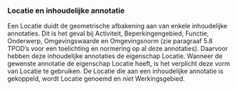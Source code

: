 ### Locatie en inhoudelijke annotatie

Een Locatie duidt de geometrische afbakening aan van enkele inhoudelijke
annotaties. Dit is het geval bij Activiteit, Beperkingengebied, Functie,
Onderwerp, Omgevingswaarde en Omgevingsnorm (zie paragraaf 5.8 TPOD’s voor een
toelichting en normering op al deze annotaties). Daarvoor hebben deze
inhoudelijke annotaties de eigenschap Locatie. Wanneer de gewenste annotatie de
eigenschap Locatie heeft, is het verplicht deze vorm van Locatie te gebruiken.
De Locatie die aan een inhoudelijke annotatie is gekoppeld, wordt Locatie
genoemd en *niet* Werkingsgebied.
